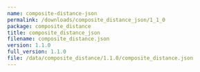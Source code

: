 ```yaml
---
name: composite-distance-json
permalink: /downloads/composite_distance_json/1_1_0
package: composite_distance
title: composite_distance_json
filename: composite_distance.json
version: 1.1.0
full_version: 1.1.0
file: /data/composite_distance/1.1.0/composite_distance.json
---
```

